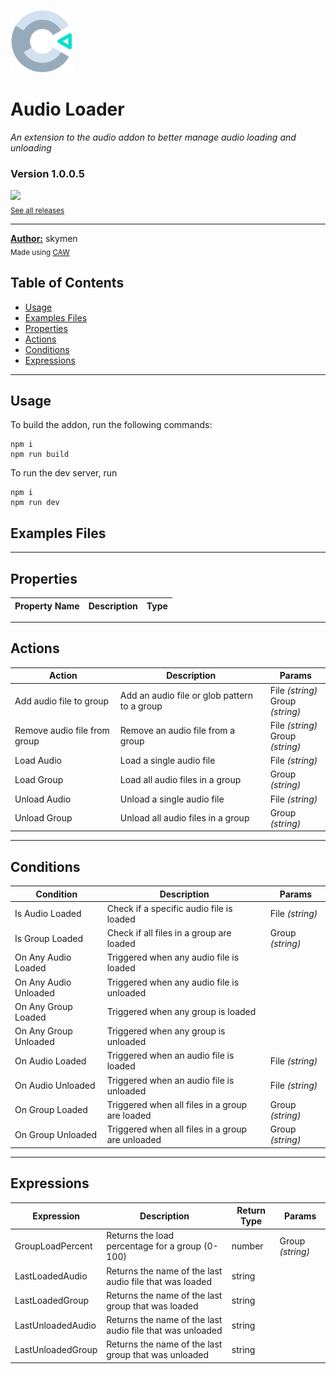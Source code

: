 <img src="./src/icon.svg" width="100" /><br>
# Audio Loader
<i>An extension to the audio addon to better manage audio loading and unloading</i> <br>
### Version 1.0.0.5

[<img src="https://placehold.co/200x50/4493f8/FFF?text=Download&font=montserrat" width="200"/>](https://github.com/skymen/audio_loader/releases/download/audio_loader-1.0.0.5.c3addon/audio_loader-1.0.0.5.c3addon)
<br>
<sub> [See all releases](https://github.com/skymen/audio_loader/releases) </sub> <br>

---
<b><u>Author:</u></b> skymen <br>
<sub>Made using [CAW](https://marketplace.visualstudio.com/items?itemName=skymen.caw) </sub><br>

## Table of Contents
- [Usage](#usage)
- [Examples Files](#examples-files)
- [Properties](#properties)
- [Actions](#actions)
- [Conditions](#conditions)
- [Expressions](#expressions)
---
## Usage
To build the addon, run the following commands:

```
npm i
npm run build
```

To run the dev server, run

```
npm i
npm run dev
```

## Examples Files

---
## Properties
| Property Name | Description | Type |
| --- | --- | --- |


---
## Actions
| Action | Description | Params
| --- | --- | --- |
| Add audio file to group | Add an audio file or glob pattern to a group | File             *(string)* <br>Group             *(string)* <br> |
| Remove audio file from group | Remove an audio file from a group | File             *(string)* <br>Group             *(string)* <br> |
| Load Audio | Load a single audio file | File             *(string)* <br> |
| Load Group | Load all audio files in a group | Group             *(string)* <br> |
| Unload Audio | Unload a single audio file | File             *(string)* <br> |
| Unload Group | Unload all audio files in a group | Group             *(string)* <br> |


---
## Conditions
| Condition | Description | Params
| --- | --- | --- |
| Is Audio Loaded | Check if a specific audio file is loaded | File *(string)* <br> |
| Is Group Loaded | Check if all files in a group are loaded | Group *(string)* <br> |
| On Any Audio Loaded | Triggered when any audio file is loaded |  |
| On Any Audio Unloaded | Triggered when any audio file is unloaded |  |
| On Any Group Loaded | Triggered when any group is loaded |  |
| On Any Group Unloaded | Triggered when any group is unloaded |  |
| On Audio Loaded | Triggered when an audio file is loaded | File *(string)* <br> |
| On Audio Unloaded | Triggered when an audio file is unloaded | File *(string)* <br> |
| On Group Loaded | Triggered when all files in a group are loaded | Group *(string)* <br> |
| On Group Unloaded | Triggered when all files in a group are unloaded | Group *(string)* <br> |


---
## Expressions
| Expression | Description | Return Type | Params
| --- | --- | --- | --- |
| GroupLoadPercent | Returns the load percentage for a group (0-100) | number | Group *(string)* <br> | 
| LastLoadedAudio | Returns the name of the last audio file that was loaded | string |  | 
| LastLoadedGroup | Returns the name of the last group that was loaded | string |  | 
| LastUnloadedAudio | Returns the name of the last audio file that was unloaded | string |  | 
| LastUnloadedGroup | Returns the name of the last group that was unloaded | string |  | 
